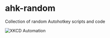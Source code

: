 # ahk-random
Collection of random Autohotkey scripts and code

![XKCD Automation](https://imgs.xkcd.com/comics/automation.png)
